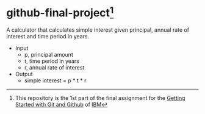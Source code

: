 # github-final-project[^1]
A calculator that calculates simple interest given principal, annual rate of interest and time period in years.

- Input
  - p, principal amount
  - t, time period in years
  - r, annual rate of interest
- Output
   - simple interest = p * t * r





[^1]: This repository is the 1st part of the final assignment for the [Getting Started with Git and Github](https://www.coursera.org/learn/getting-started-with-git-and-github) of [IBM](https://www.coursera.org/partners/ibm-skills-network)

